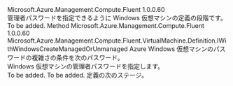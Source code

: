 <Type Name="IWithWindowsAdminPasswordManagedOrUnmanaged" FullName="Microsoft.Azure.Management.Compute.Fluent.VirtualMachine.Definition.IWithWindowsAdminPasswordManagedOrUnmanaged">
  <TypeSignature Language="C#" Value="public interface IWithWindowsAdminPasswordManagedOrUnmanaged" />
  <TypeSignature Language="ILAsm" Value=".class public interface auto ansi abstract IWithWindowsAdminPasswordManagedOrUnmanaged" />
  <TypeSignature Language="DocId" Value="T:Microsoft.Azure.Management.Compute.Fluent.VirtualMachine.Definition.IWithWindowsAdminPasswordManagedOrUnmanaged" />
  <TypeSignature Language="VB.NET" Value="Public Interface IWithWindowsAdminPasswordManagedOrUnmanaged" />
  <TypeSignature Language="F#" Value="type IWithWindowsAdminPasswordManagedOrUnmanaged = interface" />
  <AssemblyInfo>
    <AssemblyName>Microsoft.Azure.Management.Compute.Fluent</AssemblyName>
    <AssemblyVersion>1.0.0.60</AssemblyVersion>
  </AssemblyInfo>
  <Interfaces />
  <Docs>
    <summary>
            管理者パスワードを指定できるように Windows 仮想マシンの定義の段階です。
            </summary>
    <remarks>To be added.</remarks>
  </Docs>
  <Members>
    <Member MemberName="WithAdminPassword">
      <MemberSignature Language="C#" Value="public Microsoft.Azure.Management.Compute.Fluent.VirtualMachine.Definition.IWithWindowsCreateManagedOrUnmanaged WithAdminPassword (string adminPassword);" />
      <MemberSignature Language="ILAsm" Value=".method public hidebysig newslot virtual instance class Microsoft.Azure.Management.Compute.Fluent.VirtualMachine.Definition.IWithWindowsCreateManagedOrUnmanaged WithAdminPassword(string adminPassword) cil managed" />
      <MemberSignature Language="DocId" Value="M:Microsoft.Azure.Management.Compute.Fluent.VirtualMachine.Definition.IWithWindowsAdminPasswordManagedOrUnmanaged.WithAdminPassword(System.String)" />
      <MemberSignature Language="VB.NET" Value="Public Function WithAdminPassword (adminPassword As String) As IWithWindowsCreateManagedOrUnmanaged" />
      <MemberSignature Language="F#" Value="abstract member WithAdminPassword : string -&gt; Microsoft.Azure.Management.Compute.Fluent.VirtualMachine.Definition.IWithWindowsCreateManagedOrUnmanaged" Usage="iWithWindowsAdminPasswordManagedOrUnmanaged.WithAdminPassword adminPassword" />
      <MemberType>Method</MemberType>
      <AssemblyInfo>
        <AssemblyName>Microsoft.Azure.Management.Compute.Fluent</AssemblyName>
        <AssemblyVersion>1.0.0.60</AssemblyVersion>
      </AssemblyInfo>
      <ReturnValue>
        <ReturnType>Microsoft.Azure.Management.Compute.Fluent.VirtualMachine.Definition.IWithWindowsCreateManagedOrUnmanaged</ReturnType>
      </ReturnValue>
      <Parameters>
        <Parameter Name="adminPassword" Type="System.String" />
      </Parameters>
      <Docs>
        <param name="adminPassword">Azure Windows 仮想マシンのパスワードの複雑さの条件を次のパスワード。</param>
        <summary>
            Windows 仮想マシンの管理者パスワードを指定します。
            </summary>
        <returns>To be added.</returns>
        <remarks>To be added.</remarks>
        <return>定義の次のステージ。</return>
      </Docs>
    </Member>
  </Members>
</Type>